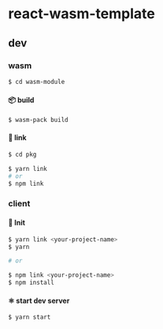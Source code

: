 # react-wasm-template

## dev
### wasm
```zsh
$ cd wasm-module
```

#### 📦 build
```zsh
$ wasm-pack build
```

#### 🔗 link
```zsh
$ cd pkg

$ yarn link
# or
$ npm link
```
### client
#### :wrench: Init
```zsh
$ yarn link <your-project-name>
$ yarn

# or

$ npm link <your-project-name>
$ npm install 
```

#### ⚛️ start dev server
```zsh
$ yarn start
```
